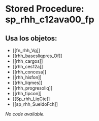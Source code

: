 # Stored Procedure: sp_rhh_c12ava00_fp

## Usa los objetos:
- [[fn_rhh_Vg]]
- [[rhh_basesliqpres_Of]]
- [[rhh_cargos]]
- [[rhh_ces12a]]
- [[rhh_concesa]]
- [[rhh_hisfon]]
- [[rhh_liqmes]]
- [[rhh_progresoliq]]
- [[rhh_tipcon]]
- [[Sp_rhh_LiqCte]]
- [[sp_rhh_SueldoFch]]

*No code available.*
